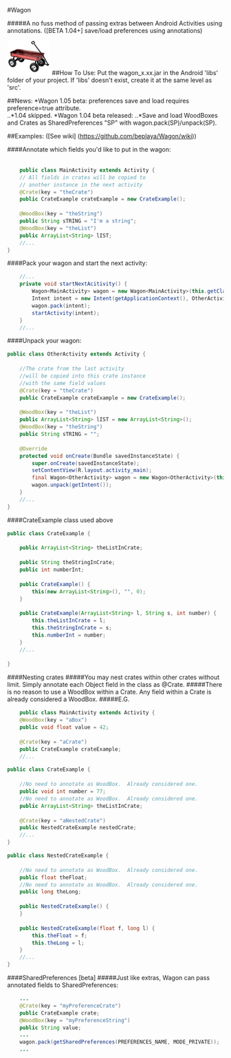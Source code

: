 #Wagon

#####A no fuss method of passing extras between Android Activities using annotations. ([BETA 1.04+] save/load preferences using annotations)

![](https://raw.githubusercontent.com/beplaya/Wagon/master/wagon_100.png)
##How To Use:
Put the wagon_x.xx.jar in the Android 'libs' folder of your project.  If 'libs' doesn't exist, create it at the same level as 'src'.

##News:
*Wagon 1.05 beta: preferences save and load requires preference=true attribute.  
..*1.04 skipped.
*Wagon 1.04 beta released: 
..*Save and load WoodBoxes and Crates as SharedPreferences "SP" with wagon.pack(SP)/unpack(SP).

##Examples: ([See wiki] (https://github.com/beplaya/Wagon/wiki))

####Annotate which fields you'd like to put in the wagon:
```Java

  	public class MainActivity extends Activity {
	// All fields in crates will be copied to
	// another instance in the next activity
	@Crate(key = "theCrate")
	public CrateExample crateExample = new CrateExample();
	
	@WoodBox(key = "theString")
	public String sTRING = "I'm a string";
	@WoodBox(key = "theList")
	public ArrayList<String> lIST;
	//...
}
```
####Pack your wagon and start the next activity:
```Java
	//...
	private void startNextAcitivity() {
		Wagon<MainActivity> wagon = new Wagon<MainActivity>(this.getClass(), this);//this==MainActivity
		Intent intent = new Intent(getApplicationContext(), OtherActivity.class);
		wagon.pack(intent);
		startActivity(intent);
	}
	//...
```
####Unpack your wagon:
```Java
public class OtherActivity extends Activity {

	//The crate from the last activity
	//will be copied into this crate instance
	//with the same field values
	@Crate(key = "theCrate")
	public CrateExample crateExample = new CrateExample();

	@WoodBox(key = "theList")
	public ArrayList<String> lIST = new ArrayList<String>();
	@WoodBox(key = "theString")
	public String sTRING = "";

	@Override
	protected void onCreate(Bundle savedInstanceState) {
		super.onCreate(savedInstanceState);
		setContentView(R.layout.activity_main);
		final Wagon<OtherActivity> wagon = new Wagon<OtherActivity>(this.getClass(), this);
		wagon.unpack(getIntent());
	}
	//...
}
```

####CrateExample class used above
```Java
public class CrateExample {

	public ArrayList<String> theListInCrate;

	public String theStringInCrate;
	public int numberInt;

	public CrateExample() {
		this(new ArrayList<String>(), "", 0);
	}

	public CrateExample(ArrayList<String> l, String s, int number) {
		this.theListInCrate = l;
		this.theStringInCrate = s;
		this.numberInt = number;
	}
	//...

}
```

####Nesting crates
#####You may nest crates within other crates without limit.  Simply annotate each Object field in the class as @Crate.
#####There is no reason to use a WoodBox within a Crate.  Any field within a Crate is already considered a WoodBox.
#####E.G.
```Java
	public class MainActivity extends Activity {
	@WoodBox(key = "aBox")
	public void float value = 42;

	@Crate(key = "aCrate")
	public CrateExample crateExample;
	//...
```
```java
public class CrateExample {

	//No need to annotate as WoodBox.  Already considered one.
	public void int number = 77;
	//No need to annotate as WoodBox.  Already considered one.
	public ArrayList<String> theListInCrate;

	@Crate(key = "aNestedCrate")
	public NestedCrateExample nestedCrate;
	//...
}
```
```Java
public class NestedCrateExample {

	//No need to annotate as WoodBox.  Already considered one.
	public float theFloat;
	//No need to annotate as WoodBox.  Already considered one.
	public long theLong;

	public NestedCrateExample() {
	}

	public NestedCrateExample(float f, long l) {
		this.theFloat = f;
		this.theLong = l;
	}
	//...
}
```

####SharedPreferences [beta]
#####Just like extras, Wagon can pass annotated fields to SharedPreferences:
```Java
	...
	@Crate(key = "myPreferenceCrate")
	public CrateExample crate;
	@WoodBox(key = "myPreferenceString")
	public String value;
	...
	wagon.pack(getSharedPreferences(PREFERENCES_NAME, MODE_PRIVATE));
	...
```
